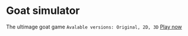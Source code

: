 # Goat simulator
The ultimage goat game
`Avalable versions: Original, 2D, 3D` 
[Play now](https://lb123658.github.io/goat/home)
